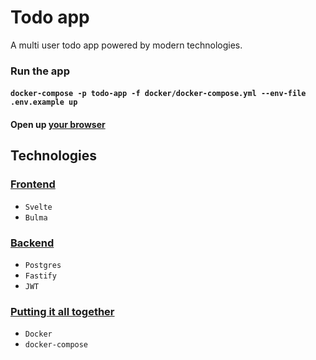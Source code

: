 # Todo app

A multi user todo app powered by modern technologies.

### Run the app

 #### `docker-compose -p todo-app -f docker/docker-compose.yml --env-file .env.example up`
 #### Open up [your browser](http://localhost:80)

## Technologies

 ### [Frontend](./frontend/)

  - `Svelte`
  - `Bulma`

 ### [Backend](./api/)

  - `Postgres`
  - `Fastify`
  - `JWT`

 ### [Putting it all together](./docker/)

  - `Docker`
  - `docker-compose`

